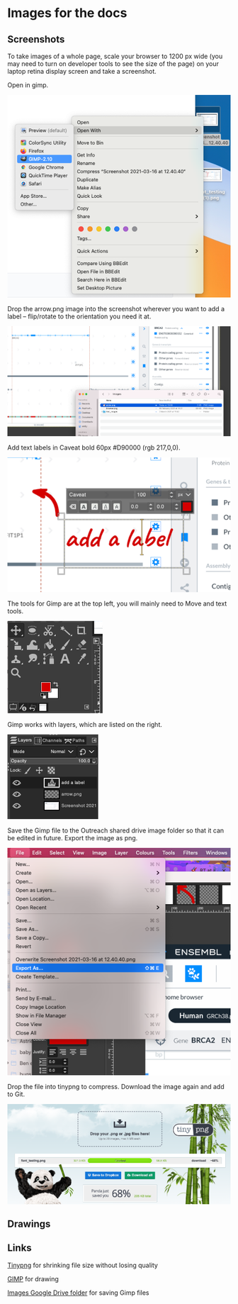 # Images for the docs

## Screenshots

To take images of a whole page, scale your browser to 1200 px wide (you may need to turn on developer tools to see the size of the page) on your laptop retina display screen and take a screenshot.

Open in gimp.

![](images/openingimp.png)

Drop the arrow.png image into the screenshot wherever you want to add a label – flip/rotate to the orientation you need it at.

![](images/addarrow.png)

Add text labels in Caveat bold 60px #D90000 (rgb 217,0,0).

![](images/addlabel.png)

The tools for Gimp are at the top left, you will mainly need to Move and text tools.

![](images/tools.png)

Gimp works with layers, which are listed on the right.

![](images/layers.png)

Save the Gimp file to the Outreach shared drive image folder so that it can be edited in future. Export the image as png.

![](images/export.png)

Drop the file into tinypng to compress. Download the image again and add to Git.

![](images/tinypng.png)

## Drawings


## Links
[Tinypng](https://tinypng.com/) for shrinking file size without losing quality

[GIMP](https://www.gimp.org/) for drawing

[Images Google Drive folder](https://drive.google.com/drive/folders/1-6m7xzXevV45AiQjeZLLuOQRlAzFgJrF?usp=sharing) for saving Gimp files
